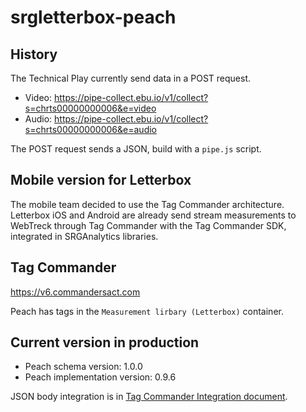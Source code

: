 # srgletterbox-peach


## History

The Technical Play currently send data in a POST request.

- Video: https://pipe-collect.ebu.io/v1/collect?s=chrts00000000006&e=video
- Audio: https://pipe-collect.ebu.io/v1/collect?s=chrts00000000006&e=audio

The POST request sends a JSON, build with a `pipe.js` script.

## Mobile version for Letterbox

The mobile team decided to use the Tag Commander architecture. Letterbox iOS and Android are already send stream measurements to WebTreck through Tag Commander with the Tag Commander SDK, integrated in SRGAnalytics libraries.

## Tag Commander

https://v6.commandersact.com

Peach has tags in the `Measurement lirbary (Letterbox)` container.

## Current version in production

- Peach schema version: 1.0.0               
- Peach implementation version: 0.9.6

JSON body integration is in [Tag Commander Integration document](Documentation/Tag-Commander-Integration.md).




